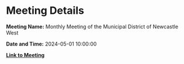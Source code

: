 # Meeting Details

**Meeting Name:** Monthly Meeting of the Municipal District of Newcastle West

**Date and Time:** 2024-05-01 10:00:00

**[Link to Meeting](https://www.limerick.ie/council/whats-on/monthly-meeting-of-the-municipal-district-of-newcastle-west-14)**
